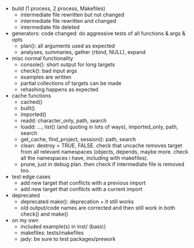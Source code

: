 - build (1 process, 2 process, Makefiles)
  - intermediate file rewritten but not changed
  - intermediate file rewritten and changed
  - intermediate file deleted
- generators: code changed: do aggressive tests of all functions & args & opts
  - plan(): all arguments used as expected
  - analyses, summaries, gather (rbind, NULL), expand
- misc normal functionality
  - console(): short output for long targets
  - check(): bad input args
  - examples are written
  - partial collections of targets can be made
  - rehashing happens as expected
- cache functions
  - cached()
  - built()
  - imported()
  - readd: character_only, path, search
  - loadd: ..., list() (and quoting in lots of ways), imported_only, path, search
  - get_cache, find_project, session(): path, search
  - clean: destroy = TRUE, FALSE. check that uncache removes target from all relevant namespaces (objects, depends, maybe more. check all the namespaces i have, including with makefiles).
  - prune, just in debug plan. then check if intermediate file is removed too.
- test edge cases
  - add new target that conflicts with a previous import
  - add new target that conflicts with a current import
- deprecated
  - deprecated make(): deprecation + it still works
  - old output/code names are corrected and then still work in both check() and make()
- on my own
  - included example(s) in inst/ (basic)
  - makefiles: tests/makefiles
  - jady: be sure to test packages/prework
